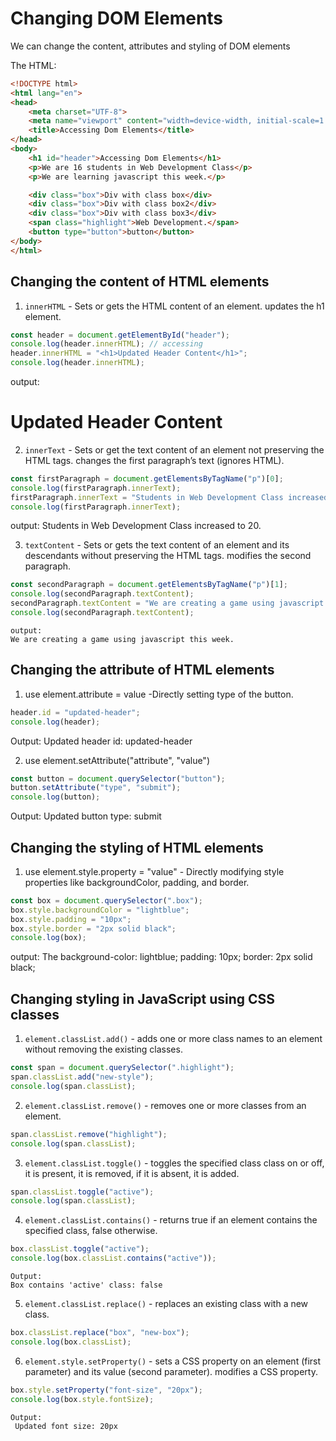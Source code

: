 # Changing DOM Elements
We can change the content, attributes and styling of DOM elements

The HTML:
```HTML
<!DOCTYPE html>
<html lang="en">
<head>
    <meta charset="UTF-8">
    <meta name="viewport" content="width=device-width, initial-scale=1.0">
    <title>Accessing Dom Elements</title>
</head>
<body>
    <h1 id="header">Accessing Dom Elements</h1>
    <p>We are 16 students in Web Development Class</p>
    <p>We are learning javascript this week.</p>

    <div class="box">Div with class box</div>
    <div class="box">Div with class box2</div>
    <div class="box">Div with class box3</div>
    <span class="highlight">Web Development.</span>
    <button type="button">button</button>
</body>
</html>
```

## Changing the content of HTML elements
1. `innerHTML` - Sets or gets the HTML content of an element. updates the h1 element.  
```js
const header = document.getElementById("header");
console.log(header.innerHTML); // accessing
header.innerHTML = "<h1>Updated Header Content</h1>";
console.log(header.innerHTML);
```
  output:
  <h1>Updated Header Content</h1>

2. `innerText` - Sets or get the text content of an element not preserving the HTML tags. changes the first paragraph’s text (ignores HTML).  
```js
const firstParagraph = document.getElementsByTagName("p")[0];
console.log(firstParagraph.innerText);
firstParagraph.innerText = "Students in Web Development Class increased to 20.";
console.log(firstParagraph.innerText);
```
  output:
  Students in Web Development Class increased to 20.

3. `textContent` - Sets or gets the text content of an element and its descendants without preserving the HTML tags. modifies the second paragraph.
```js
const secondParagraph = document.getElementsByTagName("p")[1];
console.log(secondParagraph.textContent);
secondParagraph.textContent = "We are creating a game using javascript this week.";
console.log(secondParagraph.textContent);
```
    output:
    We are creating a game using javascript this week.

## Changing the attribute of HTML elements
1. use element.attribute = value -Directly setting type of the button.
```js
header.id = "updated-header";
console.log(header);
```
  Output: 
  Updated header id: updated-header

2. use element.setAttribute("attribute", "value")
```js
const button = document.querySelector("button");
button.setAttribute("type", "submit");
console.log(button);
```
  Output: 
  Updated button type: submit

## Changing the styling of HTML elements
1. use element.style.property = "value" - Directly modifying style properties like backgroundColor, padding, and border.
```js
const box = document.querySelector(".box");
box.style.backgroundColor = "lightblue";
box.style.padding = "10px";
box.style.border = "2px solid black";
console.log(box);
```
  output:
  The background-color: lightblue; padding: 10px; border: 2px solid black;

## Changing styling in JavaScript using CSS classes
1. `element.classList.add()` - adds one or more class names to an element without removing the existing classes.
```js
const span = document.querySelector(".highlight");
span.classList.add("new-style");
console.log(span.classList);
``` 

2. `element.classList.remove()` - removes one or more classes from an element.   
```js
span.classList.remove("highlight");
console.log(span.classList);
``` 

3. `element.classList.toggle()` - toggles the specified class class on or off, it is present, it is removed, if it is absent, it is added. 
```js
span.classList.toggle("active");
console.log(span.classList);
```

4. `element.classList.contains()` - returns true if an element contains the specified class, false otherwise.
```js
box.classList.toggle("active");
console.log(box.classList.contains("active"));
```
    Output: 
    Box contains 'active' class: false

5. `element.classList.replace()` - replaces an existing class with a new class. 
```js
box.classList.replace("box", "new-box");
console.log(box.classList);
```

6. `element.style.setProperty()` - sets a CSS property on an element (first parameter) and its value (second parameter). modifies a CSS property.
```js
box.style.setProperty("font-size", "20px");
console.log(box.style.fontSize);
```

    Output:
     Updated font size: 20px